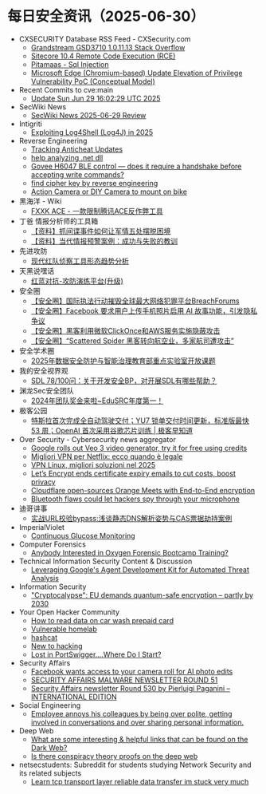 # 每日安全资讯（2025-06-30）

- CXSECURITY Database RSS Feed - CXSecurity.com
  - [Grandstream GSD3710 1.0.11.13 Stack Overflow](https://cxsecurity.com/issue/WLB-2025060031)
  - [Sitecore 10.4 Remote Code Execution (RCE)](https://cxsecurity.com/issue/WLB-2025060030)
  - [Pitamaas - Sql Injection](https://cxsecurity.com/issue/WLB-2025060029)
  - [Microsoft Edge (Chromium-based) Update Elevation of Privilege Vulnerability PoC (Conceptual Model)](https://cxsecurity.com/issue/WLB-2025060028)
- Recent Commits to cve:main
  - [Update Sun Jun 29 16:02:29 UTC 2025](https://github.com/trickest/cve/commit/12b7233e6bdb45656ba28b69dcfe51aa05beeb20)
- SecWiki News
  - [SecWiki News 2025-06-29 Review](http://www.sec-wiki.com/?2025-06-29)
- Intigriti
  - [Exploiting Log4Shell (Log4J) in 2025](https://www.intigriti.com/researchers/blog/hacking-tools/exploiting-log4shell-log4j)
- Reverse Engineering
  - [Tracking Anticheat Updates](https://www.reddit.com/r/ReverseEngineering/comments/1lnd88c/tracking_anticheat_updates/)
  - [help analyzing .net dll](https://www.reddit.com/r/ReverseEngineering/comments/1lnicru/help_analyzing_net_dll/)
  - [Govee H6047 BLE control — does it require a handshake before accepting write commands?](https://www.reddit.com/r/ReverseEngineering/comments/1ln65w0/govee_h6047_ble_control_does_it_require_a/)
  - [find cipher key by reverse engineering](https://www.reddit.com/r/ReverseEngineering/comments/1lnhvg2/find_cipher_key_by_reverse_engineering/)
  - [Action Camera or DIY Camera to mount on bike](https://www.reddit.com/r/ReverseEngineering/comments/1ln7vd9/action_camera_or_diy_camera_to_mount_on_bike/)
- 黑海洋 - Wiki
  - [FXXK ACE - 一款限制腾讯ACE反作弊工具](https://blog.upx8.com/4821)
- 丁爸 情报分析师的工具箱
  - [【资料】抓间谍事件如何让军情五处摆脱困境](https://mp.weixin.qq.com/s?__biz=MzI2MTE0NTE3Mw==&mid=2651150934&idx=1&sn=3204253676f9c7786b06f68fd3d0b021)
  - [【资料】当代情报预警案例：成功与失败的教训](https://mp.weixin.qq.com/s?__biz=MzI2MTE0NTE3Mw==&mid=2651150934&idx=2&sn=420fc808098fb1f7e974f3848a7d6277)
- 先进攻防
  - [现代红队侦察工具形态趋势分析](https://mp.weixin.qq.com/s?__biz=MzI1MDA1MjcxMw==&mid=2649908434&idx=1&sn=0528f0f6a586772b52c639943b66b495)
- 天黑说嘿话
  - [红蓝对抗-攻防演练平台(升级)](https://mp.weixin.qq.com/s?__biz=MzI5NTQ5MTAzMA==&mid=2247484487&idx=1&sn=0a240503c3d6a705b64eff40fe808d41)
- 安全圈
  - [【安全圈】国际执法行动摧毁全球最大网络犯罪平台BreachForums](https://mp.weixin.qq.com/s?__biz=MzIzMzE4NDU1OQ==&mid=2652070419&idx=1&sn=a1af0a522bce16c7e9d9668199c631d2)
  - [【安全圈】Facebook 要求用户上传手机照片启用 AI 故事功能，引发隐私争议](https://mp.weixin.qq.com/s?__biz=MzIzMzE4NDU1OQ==&mid=2652070419&idx=2&sn=d3e7fe8398a108ccc5c964d1012e8882)
  - [【安全圈】黑客利用微软ClickOnce和AWS服务实施隐蔽攻击](https://mp.weixin.qq.com/s?__biz=MzIzMzE4NDU1OQ==&mid=2652070419&idx=3&sn=35a5e80bfccf521110da315693b4ddf3)
  - [【安全圈】“Scattered Spider 黑客转向航空业，多家航司遭攻击”](https://mp.weixin.qq.com/s?__biz=MzIzMzE4NDU1OQ==&mid=2652070419&idx=4&sn=c2521d59a472656de7dd5caceab17eac)
- 安全学术圈
  - [2025年数据安全防护与智能治理教育部重点实验室开放课题](https://mp.weixin.qq.com/s?__biz=MzU5MTM5MTQ2MA==&mid=2247492697&idx=1&sn=28a549a9e625f2a5e4218b80c282ba93)
- 我的安全视界观
  - [SDL 78/100问：关于开发安全BP，对开展SDL有哪些帮助？](https://mp.weixin.qq.com/s?__biz=MzI3Njk2OTIzOQ==&mid=2247486940&idx=1&sn=d777fc7cf5cb91055412b655ca9ab818)
- 渊龙Sec安全团队
  - [2024年团队奖金来啦~EduSRC年度第一！](https://mp.weixin.qq.com/s?__biz=Mzg4NTY0MDg1Mg==&mid=2247485700&idx=1&sn=35cf6cf595ed71b18d24b2bcd6b4b163)
- 极客公园
  - [特斯拉首次完成全自动驾驶交付；YU7 锁单交付时间更新，标准版最快 53 周；OpenAI 首次采用谷歌芯片训练 | 极客早知道](https://mp.weixin.qq.com/s?__biz=MTMwNDMwODQ0MQ==&mid=2653081899&idx=1&sn=77cc136817f9e1452da48751d9afca6d)
- Over Security - Cybersecurity news aggregator
  - [Google rolls out Veo 3 video generator, try it for free using credits](https://www.bleepingcomputer.com/news/artificial-intelligence/google-rolls-out-veo-3-video-generator-try-it-for-free-using-credits/)
  - [Migliori VPN per Netflix: ecco quando è legale](https://www.cybersecurity360.it/cybersecurity-nazionale/migliori-vpn-per-netflix/)
  - [VPN Linux, migliori soluzioni nel 2025](https://www.cybersecurity360.it/cultura-cyber/vpn-linux-migliori-soluzioni-per-navigare-sicuri/)
  - [Let’s Encrypt ends certificate expiry emails to cut costs, boost privacy](https://www.bleepingcomputer.com/news/security/lets-encrypt-ends-certificate-expiry-emails-to-cut-costs-boost-privacy/)
  - [Cloudflare open-sources Orange Meets with End-to-End encryption](https://www.bleepingcomputer.com/news/security/cloudflare-open-sources-orange-meets-with-end-to-end-encryption/)
  - [Bluetooth flaws could let hackers spy through your microphone](https://www.bleepingcomputer.com/news/security/bluetooth-flaws-could-let-hackers-spy-through-your-microphone/)
- 迪哥讲事
  - [实战URL校验bypass:浅谈静态DNS解析姿势与CAS票据劫持案例](https://mp.weixin.qq.com/s?__biz=MzIzMTIzNTM0MA==&mid=2247497787&idx=1&sn=4ebbcb3eb2379e0276c6f2b799256877)
- ImperialViolet
  - [Continuous Glucose Monitoring](http://www.imperialviolet.org/2025/06/29/cgm.html)
- Computer Forensics
  - [Anybody Interested in Oxygen Forensic Bootcamp Training?](https://www.reddit.com/r/computerforensics/comments/1lnm6vq/anybody_interested_in_oxygen_forensic_bootcamp/)
- Technical Information Security Content & Discussion
  - [Leveraging Google's Agent Development Kit for Automated Threat Analysis](https://www.reddit.com/r/netsec/comments/1ln2xn0/leveraging_googles_agent_development_kit_for/)
- Information Security
  - ["Cryptocalypse": EU demands quantum-safe encryption – partly by 2030](https://www.reddit.com/r/Information_Security/comments/1ln7pwh/cryptocalypse_eu_demands_quantumsafe_encryption/)
- Your Open Hacker Community
  - [How to read data on car wash prepaid card](https://www.reddit.com/r/HowToHack/comments/1lnnhd9/how_to_read_data_on_car_wash_prepaid_card/)
  - [Vulnerable homelab](https://www.reddit.com/r/HowToHack/comments/1lnd3c8/vulnerable_homelab/)
  - [hashcat](https://www.reddit.com/r/HowToHack/comments/1lnbck9/hashcat/)
  - [New to hacking](https://www.reddit.com/r/HowToHack/comments/1ln6qs3/new_to_hacking/)
  - [Lost in PortSwigger....Where Do I Start?](https://www.reddit.com/r/HowToHack/comments/1ln2cdb/lost_in_portswiggerwhere_do_i_start/)
- Security Affairs
  - [Facebook wants access to your camera roll for AI photo edits](https://securityaffairs.com/179434/social-networks/facebook-wants-access-to-your-camera-roll-for-ai-photo-edits.html)
  - [SECURITY AFFAIRS MALWARE NEWSLETTER ROUND 51](https://securityaffairs.com/179429/breaking-news/security-affairs-malware-newsletter-round-51.html)
  - [Security Affairs newsletter Round 530 by Pierluigi Paganini – INTERNATIONAL EDITION](https://securityaffairs.com/179423/breaking-news/security-affairs-newsletter-round-530-by-pierluigi-paganini-international-edition.html)
- Social Engineering
  - [Employee annoys his colleagues by being over polite, getting involved in conversations and over sharing personal information.](https://www.reddit.com/r/SocialEngineering/comments/1lnmdzx/employee_annoys_his_colleagues_by_being_over/)
- Deep Web
  - [What are some interesting & helpful links that can be found on the Dark Web?](https://www.reddit.com/r/deepweb/comments/1lng18d/what_are_some_interesting_helpful_links_that_can/)
  - [Is there conspiracy theory proofs on the deep web](https://www.reddit.com/r/deepweb/comments/1lnb93r/is_there_conspiracy_theory_proofs_on_the_deep_web/)
- netsecstudents: Subreddit for students studying Network Security and its related subjects
  - [Learn tcp transport layer reliable data transfer im stuck very much](https://www.reddit.com/r/netsecstudents/comments/1lnb7m9/learn_tcp_transport_layer_reliable_data_transfer/)
